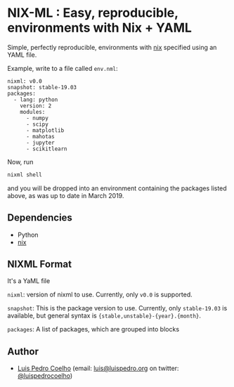# NIX-ML : Easy, reproducible, environments with Nix + YAML


Simple, perfectly reproducible, environments with [nix](https://nixos.org)
specified using an YAML file.

Example, write to a file called `env.nml`:

    nixml: v0.0
    snapshot: stable-19.03
    packages:
      - lang: python
        version: 2
        modules:
          - numpy
          - scipy
          - matplotlib
          - mahotas
          - jupyter
          - scikitlearn

Now, run

```bash
nixml shell
```

and you will be dropped into an environment containing the packages listed
above, as was up to date in March 2019.


## Dependencies

- Python
- [nix](https://nixos.org)

## NIXML Format

It's a YaML file

`nixml`: version of nixml to use. Currently, only `v0.0` is supported.

`snapshot`: This is the package version to use. Currently, only `stable-19.03`
is available, but general syntax is `{stable,unstable}-{year}.{month}`.

`packages`: A list of packages, which are grouped into blocks

## Author

- [Luis Pedro Coelho](http://luispedro.org) (email: [luis@luispedro.org](mailto:luis@luispedro.org) on twitter: [@luispedrocoelho](https://twitter.com/luispedrocoelho))

